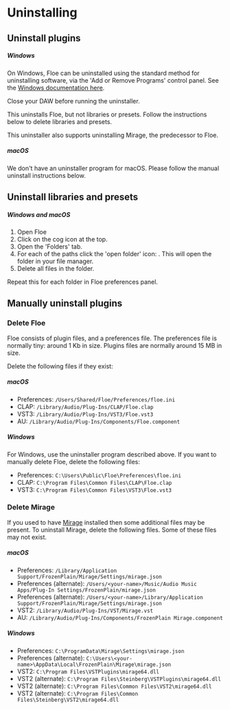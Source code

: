 <!--
SPDX-FileCopyrightText: 2024 Sam Windell
SPDX-License-Identifier: GPL-3.0-or-later
-->

# Uninstalling

## Uninstall plugins

##### Windows

On Windows, Floe can be uninstalled using the standard method for uninstalling software, via the 'Add or Remove Programs' control panel. See the [Windows documentation here](https://support.microsoft.com/en-gb/windows/uninstall-or-remove-apps-and-programs-in-windows-4b55f974-2cc6-2d2b-d092-5905080eaf98).

Close your DAW before running the uninstaller.

This uninstalls Floe, but not libraries or presets. Follow the instructions below to delete libraries and presets.

This uninstaller also supports uninstalling Mirage, the predecessor to Floe.

##### macOS

We don't have an uninstaller program for macOS. Please follow the manual uninstall instructions below.


## Uninstall libraries and presets
##### Windows and macOS
1. Open Floe
1. Click on the cog icon <i class="fa fa-cog"></i> at the top.
1. Open the 'Folders' tab.
1. For each of the paths click the 'open folder' icon: <i class="fa fa-external-link-square"></i>. This will open the folder in your file manager.
1. Delete all files in the folder.

Repeat this for each folder in Floe preferences panel.


## Manually uninstall plugins

### Delete Floe
Floe consists of plugin files, and a preferences file. The preferences file is normally tiny: around 1 Kb in size. Plugins files are normally around 15 MB in size.

Delete the following files if they exist:

##### macOS
- Preferences: `/Users/Shared/Floe/Preferences/floe.ini`
- CLAP: `/Library/Audio/Plug-Ins/CLAP/Floe.clap`
- VST3: `/Library/Audio/Plug-Ins/VST3/Floe.vst3`
- AU: `/Library/Audio/Plug-Ins/Components/Floe.component`

##### Windows
For Windows, use the uninstaller program described above. If you want to manually delete Floe, delete the following files:
- Preferences: `C:\Users\Public\Floe\Preferences\floe.ini`
- CLAP: `C:\Program Files\Common Files\CLAP\Floe.clap`
- VST3: `C:\Program Files\Common Files\VST3\Floe.vst3`


### Delete Mirage
If you used to have [Mirage](../about-the-project/mirage.md) installed then some additional files may be present. To uninstall Mirage, delete the following files. Some of these files may not exist.

##### macOS
- Preferences: `/Library/Application Support/FrozenPlain/Mirage/Settings/mirage.json`
- Preferences (alternate): `/Users/<your-name>/Music/Audio Music Apps/Plug-In Settings/FrozenPlain/mirage.json`
- Preferences (alternate): `/Users/<your-name>/Library/Application Support/FrozenPlain/Mirage/Settings/mirage.json`
- VST2: `/Library/Audio/Plug-Ins/VST/Mirage.vst`
- AU: `/Library/Audio/Plug-Ins/Components/FrozenPlain Mirage.component`

##### Windows
- Preferences: `C:\ProgramData\Mirage\Settings\mirage.json`
- Preferences (alternate): `C:\Users\<your-name>\AppData\Local\FrozenPlain\Mirage\mirage.json`
- VST2: `C:\Program Files\VSTPlugins\mirage64.dll`
- VST2 (alternate): `C:\Program Files\Steinberg\VSTPlugins\mirage64.dll`
- VST2 (alternate): `C:\Program Files\Common Files\VST2\mirage64.dll`
- VST2 (alternate): `C:\Program Files\Common Files\Steinberg\VST2\mirage64.dll`
